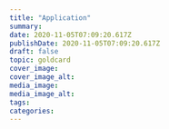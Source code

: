 ```yaml
---
title: "Application"
summary:
date: 2020-11-05T07:09:20.617Z
publishDate: 2020-11-05T07:09:20.617Z
draft: false
topic: goldcard
cover_image:
cover_image_alt:
media_image:
media_image_alt:
tags:
categories:
---
```

